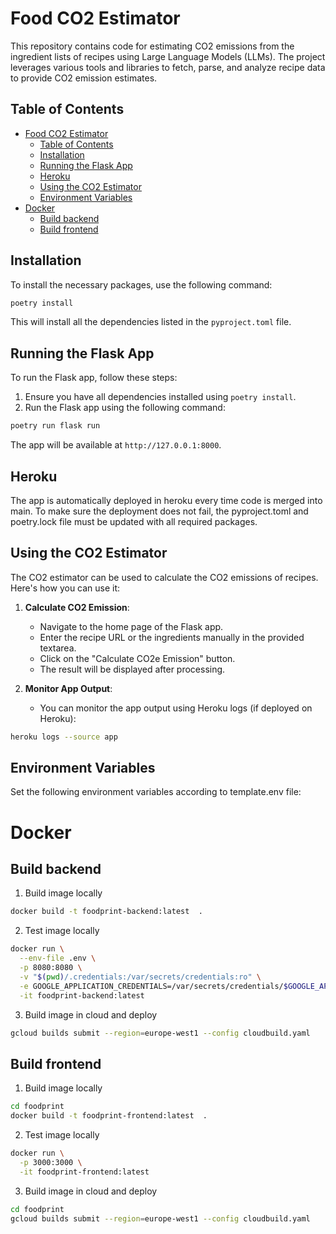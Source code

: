 # Food CO2 Estimator

This repository contains code for estimating CO2 emissions from the ingredient lists of recipes using Large Language Models (LLMs). The project leverages various tools and libraries to fetch, parse, and analyze recipe data to provide CO2 emission estimates.

## Table of Contents

- [Food CO2 Estimator](#food-co2-estimator)
  - [Table of Contents](#table-of-contents)
  - [Installation](#installation)
  - [Running the Flask App](#running-the-flask-app)
  - [Heroku](#heroku)
  - [Using the CO2 Estimator](#using-the-co2-estimator)
  - [Environment Variables](#environment-variables)
- [Docker](#docker)
  - [Build backend](#build-backend)
  - [Build frontend](#build-frontend)
  

## Installation

To install the necessary packages, use the following command:

```bash
poetry install
```

This will install all the dependencies listed in the `pyproject.toml` file.

## Running the Flask App

To run the Flask app, follow these steps:

1. Ensure you have all dependencies installed using `poetry install`.
2. Run the Flask app using the following command:

```bash
poetry run flask run
```

The app will be available at `http://127.0.0.1:8000`.

## Heroku
The app is automatically deployed in heroku every time code is merged into main. To make sure the deployment does not fail, the pyproject.toml and poetry.lock file must be updated with all required packages.

## Using the CO2 Estimator

The CO2 estimator can be used to calculate the CO2 emissions of recipes. Here's how you can use it:

1. **Calculate CO2 Emission**:
   - Navigate to the home page of the Flask app.
   - Enter the recipe URL or the ingredients manually in the provided textarea.
   - Click on the "Calculate CO2e Emission" button.
   - The result will be displayed after processing.

2. **Monitor App Output**:
   - You can monitor the app output using Heroku logs (if deployed on Heroku):

```bash
heroku logs --source app
```


## Environment Variables
Set the following environment variables according to template.env file:

# Docker

## Build backend

1. Build image locally
```bash
docker build -t foodprint-backend:latest  .
```

2. Test image locally
```bash
docker run \
  --env-file .env \
  -p 8080:8080 \
  -v "$(pwd)/.credentials:/var/secrets/credentials:ro" \
  -e GOOGLE_APPLICATION_CREDENTIALS=/var/secrets/credentials/$GOOGLE_APPLICATION_CREDENTIALS_FILENAME \
  -it foodprint-backend:latest
```

3. Build image in cloud and deploy
```bash
gcloud builds submit --region=europe-west1 --config cloudbuild.yaml 
```

## Build frontend

1. Build image locally
```bash
cd foodprint
docker build -t foodprint-frontend:latest  .
```

2. Test image locally
```bash
docker run \
  -p 3000:3000 \
  -it foodprint-frontend:latest
```

3. Build image in cloud and deploy
```bash
cd foodprint
gcloud builds submit --region=europe-west1 --config cloudbuild.yaml 
```




